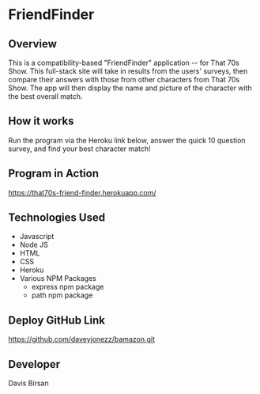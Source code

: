# FriendFinder

## Overview
This is a compatibility-based "FriendFinder" application -- for That 70s Show. This full-stack site will take in results from the users' surveys, then compare their answers with those from other characters from That 70s Show. The app will then display the name and picture of the character with the best overall match.

## How it works
Run the program via the Heroku link below, answer the quick 10 question survey, and find your best character match!

## Program in Action
https://that70s-friend-finder.herokuapp.com/

## Technologies Used
* Javascript
* Node JS
* HTML
* CSS
* Heroku
* Various NPM Packages
    * express npm package
    * path npm package

## Deploy GitHub Link
https://github.com/daveyjonezz/bamazon.git

## Developer
Davis Birsan
